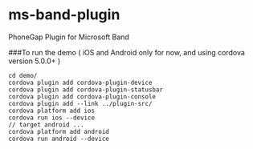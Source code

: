 # ms-band-plugin
PhoneGap Plugin for Microsoft Band


###To run the demo ( iOS and Android only for now, and using cordova version 5.0.0+ )
    
    cd demo/
    cordova plugin add cordova-plugin-device
    cordova plugin add cordova-plugin-statusbar
    cordova plugin add cordova-plugin-console
    cordova plugin add --link ../plugin-src/
    cordova platform add ios
    cordova run ios --device
    // target android ...
    cordova platform add android
    cordova run android --device
